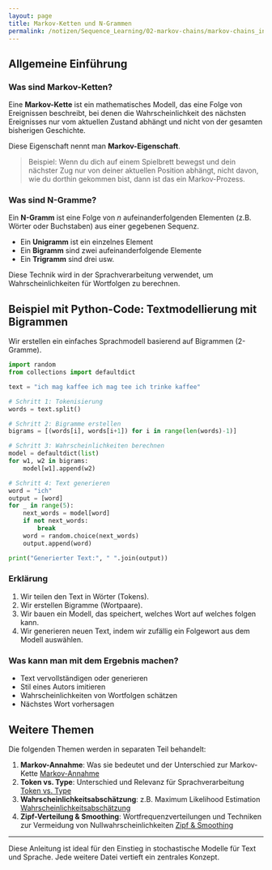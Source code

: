 ```yaml
---
layout: page
title: Markov-Ketten und N-Grammen
permalink: /notizen/Sequence_Learning/02-markov-chains/markov-chains_index
---
```


## Allgemeine Einführung

### Was sind Markov-Ketten?

Eine **Markov-Kette** ist ein mathematisches Modell, das eine Folge von Ereignissen beschreibt, bei denen die Wahrscheinlichkeit des nächsten Ereignisses nur vom aktuellen Zustand abhängt und nicht von der gesamten bisherigen Geschichte.

Diese Eigenschaft nennt man **Markov-Eigenschaft**.

> Beispiel: Wenn du dich auf einem Spielbrett bewegst und dein nächster Zug nur von deiner aktuellen Position abhängt, nicht davon, wie du dorthin gekommen bist, dann ist das ein Markov-Prozess.

### Was sind N-Gramme?

Ein **N-Gramm** ist eine Folge von *n* aufeinanderfolgenden Elementen (z.B. Wörter oder Buchstaben) aus einer gegebenen Sequenz.

* Ein **Unigramm** ist ein einzelnes Element
* Ein **Bigramm** sind zwei aufeinanderfolgende Elemente
* Ein **Trigramm** sind drei usw.

Diese Technik wird in der Sprachverarbeitung verwendet, um Wahrscheinlichkeiten für Wortfolgen zu berechnen.

## Beispiel mit Python-Code: Textmodellierung mit Bigrammen

Wir erstellen ein einfaches Sprachmodell basierend auf Bigrammen (2-Gramme).

```python
import random
from collections import defaultdict

text = "ich mag kaffee ich mag tee ich trinke kaffee"

# Schritt 1: Tokenisierung
words = text.split()

# Schritt 2: Bigramme erstellen
bigrams = [(words[i], words[i+1]) for i in range(len(words)-1)]

# Schritt 3: Wahrscheinlichkeiten berechnen
model = defaultdict(list)
for w1, w2 in bigrams:
    model[w1].append(w2)

# Schritt 4: Text generieren
word = "ich"
output = [word]
for _ in range(5):
    next_words = model[word]
    if not next_words:
        break
    word = random.choice(next_words)
    output.append(word)

print("Generierter Text:", " ".join(output))
```

### Erklärung

1. Wir teilen den Text in Wörter (Tokens).
2. Wir erstellen Bigramme (Wortpaare).
3. Wir bauen ein Modell, das speichert, welches Wort auf welches folgen kann.
4. Wir generieren neuen Text, indem wir zufällig ein Folgewort aus dem Modell auswählen.

### Was kann man mit dem Ergebnis machen?

* Text vervollständigen oder generieren
* Stil eines Autors imitieren
* Wahrscheinlichkeiten von Wortfolgen schätzen
* Nächstes Wort vorhersagen

## Weitere Themen

Die folgenden Themen werden in separaten Teil behandelt:

1. **Markov-Annahme**: Was sie bedeutet und der Unterschied zur Markov-Kette [Markov-Annahme](markov-annahme.md)
2. **Token vs. Type**: Unterschied und Relevanz für Sprachverarbeitung [Token vs. Type]()
3. **Wahrscheinlichkeitsabschätzung**: z.B. Maximum Likelihood Estimation [Wahrscheinlichkeitsabschätzung]()
4. **Zipf-Verteilung & Smoothing**: Wortfrequenzverteilungen und Techniken zur Vermeidung von Nullwahrscheinlichkeiten [Zipf & Smoothing]()

---

Diese Anleitung ist ideal für den Einstieg in stochastische Modelle für Text und Sprache. Jede weitere Datei vertieft ein zentrales Konzept.
